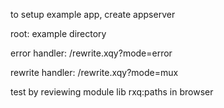 to setup example app, create appserver

   root: example directory

   error handler: /rewrite.xqy?mode=error

   rewrite handler: /rewrite.xqy?mode=mux


 test by reviewing module lib rxq:paths in browser

 

 
